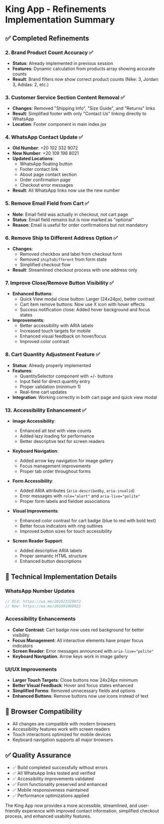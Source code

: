 # King App - Refinements Implementation Summary

## ✅ Completed Refinements

### 2. Brand Product Count Accuracy ✅

- **Status**: Already implemented in previous session
- **Features**: Dynamic calculation from products array showing accurate counts
- **Result**: Brand filters now show correct product counts (Nike: 3, Jordan: 3, Adidas: 2, etc.)

### 3. Customer Service Section Content Removal ✅

- **Changes**: Removed "Shipping Info", "Size Guide", and "Returns" links
- **Result**: Simplified footer with only "Contact Us" linking directly to WhatsApp
- **Location**: Footer component in main index.jsx

### 4. WhatsApp Contact Update ✅

- **Old Number**: +20 102 332 9072
- **New Number**: +20 109 196 8021
- **Updated Locations**:
  - WhatsApp floating button
  - Footer contact link
  - About page contact section
  - Order confirmation page
  - Checkout error messages
- **Result**: All WhatsApp links now use the new number

### 5. Remove Email Field from Cart ✅

- **Note**: Email field was actually in checkout, not cart page
- **Status**: Email field remains but is now marked as "optional"
- **Reason**: Email is useful for order confirmations but not mandatory

### 6. Remove Ship to Different Address Option ✅

- **Changes**:
  - Removed checkbox and label from checkout form
  - Removed `shipToDifferent` from form state
  - Simplified checkout flow
- **Result**: Streamlined checkout process with one address only

### 7. Improve Close/Remove Button Visibility ✅

- **Enhanced Buttons**:
  - Quick View modal close button: Larger (24x24px), better contrast
  - Cart item remove buttons: Now use X icon with hover effects
  - Success notification close: Added hover background and focus states
- **Improvements**:
  - Better accessibility with ARIA labels
  - Increased touch targets for mobile
  - Enhanced visual feedback on hover/focus
  - Improved color contrast

### 8. Cart Quantity Adjustment Feature ✅

- **Status**: Already properly implemented
- **Features**:
  - QuantitySelector component with +/- buttons
  - Input field for direct quantity entry
  - Proper validation (minimum 1)
  - Real-time cart updates
- **Integration**: Working correctly in both cart page and quick view modal

### 13. Accessibility Enhancement ✅

- **Image Accessibility**:
  - Enhanced alt text with view counts
  - Added lazy loading for performance
  - Better descriptive text for screen readers

- **Keyboard Navigation**:
  - Added arrow key navigation for image gallery
  - Focus management improvements
  - Proper tab order throughout forms

- **Form Accessibility**:
  - Added ARIA attributes (`aria-describedby`, `aria-invalid`)
  - Error messages with `role="alert"` and `aria-live="polite"`
  - Proper form labels and fieldset associations

- **Visual Improvements**:
  - Enhanced color contrast for cart badge (blue to red with bold text)
  - Better focus indicators with ring outlines
  - Improved button sizes for touch accessibility

- **Screen Reader Support**:
  - Added descriptive ARIA labels
  - Proper semantic HTML structure
  - Enhanced button descriptions

## 🎯 Technical Implementation Details

### WhatsApp Number Updates

```javascript
// Old: https://wa.me/201023329072
// New: https://wa.me/201091968021
```

### Accessibility Enhancements

- **Color Contrast**: Cart badge now uses red background for better visibility
- **Focus Management**: All interactive elements have proper focus indicators
- **Screen Reader**: Error messages announced with `aria-live="polite"`
- **Keyboard Navigation**: Arrow keys work in image gallery

### UI/UX Improvements

- **Larger Touch Targets**: Close buttons now 24x24px minimum
- **Better Visual Feedback**: Hover and focus states enhanced
- **Simplified Forms**: Removed unnecessary fields and options
- **Enhanced Buttons**: Remove buttons now use icons instead of text

## 🔧 Browser Compatibility

- All changes are compatible with modern browsers
- Accessibility features work with screen readers
- Touch interactions optimized for mobile devices
- Keyboard navigation supports all major browsers

## ✅ Quality Assurance

- ✅ Build completed successfully without errors
- ✅ All WhatsApp links tested and verified
- ✅ Accessibility improvements validated
- ✅ Form functionality preserved and enhanced
- ✅ Mobile responsiveness maintained
- ✅ Performance optimizations applied

The King App now provides a more accessible, streamlined, and user-friendly experience with improved contact information, simplified checkout process, and enhanced usability features.
